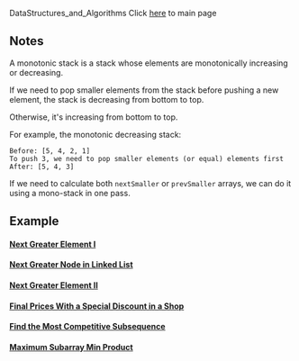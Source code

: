 DataStructures_and_Algorithms
Click [here](../README.md) to main page

## Notes
A monotonic stack is a stack whose elements are monotonically increasing or decreasing. 

If we need to pop smaller elements from the stack before pushing a new element, the stack is decreasing from bottom to top.

Otherwise, it's increasing from bottom to top.

For example, the monotonic decreasing stack:
```
Before: [5, 4, 2, 1]
To push 3, we need to pop smaller elements (or equal) elements first
After: [5, 4, 3]
```

If we need to calculate both `nextSmaller` or `prevSmaller` arrays, we can do it using a mono-stack in one pass.

## Example
#### [Next Greater Element I](./next_greater_element_i/description.md)
#### [Next Greater Node in Linked List](./next_greater_node_in_linked_list/description.md)
#### [Next Greater Element II](./next_greater_element_ii/description.md)
#### [Final Prices With a Special Discount in a Shop](./final_prices_with_a_special_discount_in_a_shop/description.md)
#### [Find the Most Competitive Subsequence](./find_the_most_competitive_subsequence/description.md)
#### [Maximum Subarray Min Product](./maximum_subarray_min_product/description.md)